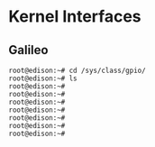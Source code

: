 Kernel Interfaces
==

## Galileo

    root@edison:~# cd /sys/class/gpio/
    root@edison:~# ls
    root@edison:~# 
    root@edison:~# 
    root@edison:~# 
    root@edison:~# 
    root@edison:~# 
    root@edison:~# 
    root@edison:~# 
